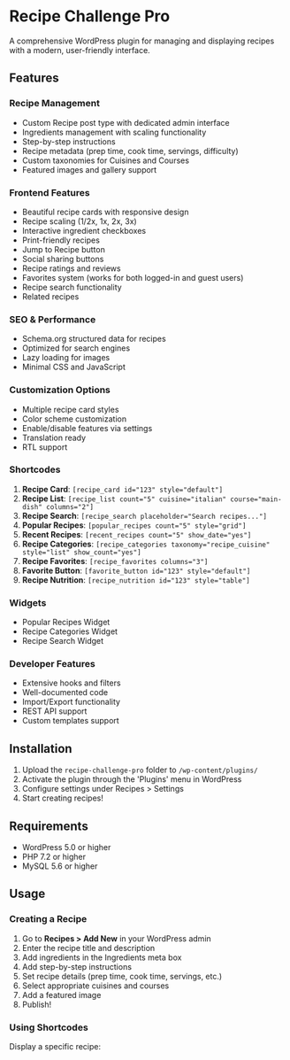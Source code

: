 # Recipe Challenge Pro

A comprehensive WordPress plugin for managing and displaying recipes with a modern, user-friendly interface.

## Features

### Recipe Management
- Custom Recipe post type with dedicated admin interface
- Ingredients management with scaling functionality
- Step-by-step instructions
- Recipe metadata (prep time, cook time, servings, difficulty)
- Custom taxonomies for Cuisines and Courses
- Featured images and gallery support

### Frontend Features
- Beautiful recipe cards with responsive design
- Recipe scaling (1/2x, 1x, 2x, 3x)
- Interactive ingredient checkboxes
- Print-friendly recipes
- Jump to Recipe button
- Social sharing buttons
- Recipe ratings and reviews
- Favorites system (works for both logged-in and guest users)
- Recipe search functionality
- Related recipes

### SEO & Performance
- Schema.org structured data for recipes
- Optimized for search engines
- Lazy loading for images
- Minimal CSS and JavaScript

### Customization Options
- Multiple recipe card styles
- Color scheme customization
- Enable/disable features via settings
- Translation ready
- RTL support

### Shortcodes

1. **Recipe Card**: `[recipe_card id="123" style="default"]`
2. **Recipe List**: `[recipe_list count="5" cuisine="italian" course="main-dish" columns="2"]`
3. **Recipe Search**: `[recipe_search placeholder="Search recipes..."]`
4. **Popular Recipes**: `[popular_recipes count="5" style="grid"]`
5. **Recent Recipes**: `[recent_recipes count="5" show_date="yes"]`
6. **Recipe Categories**: `[recipe_categories taxonomy="recipe_cuisine" style="list" show_count="yes"]`
7. **Recipe Favorites**: `[recipe_favorites columns="3"]`
8. **Favorite Button**: `[favorite_button id="123" style="default"]`
9. **Recipe Nutrition**: `[recipe_nutrition id="123" style="table"]`

### Widgets

- Popular Recipes Widget
- Recipe Categories Widget
- Recipe Search Widget

### Developer Features

- Extensive hooks and filters
- Well-documented code
- Import/Export functionality
- REST API support
- Custom templates support

## Installation

1. Upload the `recipe-challenge-pro` folder to `/wp-content/plugins/`
2. Activate the plugin through the 'Plugins' menu in WordPress
3. Configure settings under Recipes > Settings
4. Start creating recipes!

## Requirements

- WordPress 5.0 or higher
- PHP 7.2 or higher
- MySQL 5.6 or higher

## Usage

### Creating a Recipe

1. Go to **Recipes > Add New** in your WordPress admin
2. Enter the recipe title and description
3. Add ingredients in the Ingredients meta box
4. Add step-by-step instructions
5. Set recipe details (prep time, cook time, servings, etc.)
6. Select appropriate cuisines and courses
7. Add a featured image
8. Publish!

### Using Shortcodes

Display a specific recipe: